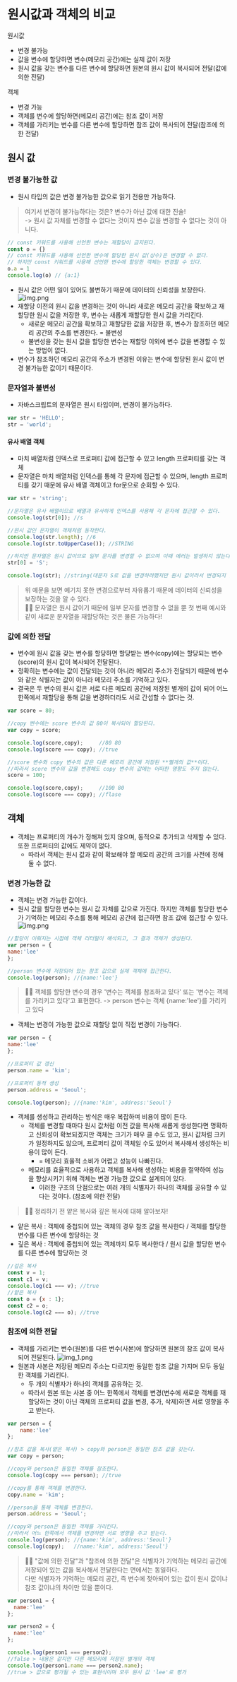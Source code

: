 # 원시값과 객체의 비교
 원시값
- 변경 불가능
- 값을 변수에 할당하면 변수(메모리 공간)에는 실제 값이 저장
- 원시 값을 갖는 변수를 다른 변수에 할당하면 원본의 원시 값이 복사되어 전달(값에 의한 전달)


객체
- 변경 가능
- 객체를 변수에 할당하면(메모리 공간)에는 참조 값이 저장
- 객체를 가리키는 변수를 다른 변수에 할당하면 참조 값이 복사되어 전달(참조에 의한 전달)
## 원시 값
### 변경 불가능한 값
- 원시 타입의 값은 변경 불가능한 값으로 읽기 전용만 가능하다.
> 여기서 변경이 불가능하다는 것은? 변수가 아닌 값에 대한 진술!   
-> 원시 값 자체를 변경할 수 없다는 것이지 변수 값을 변경할 수 없다는 것이 아니다.
```js
// const 키워드를 사용해 선언한 변수는 재할당이 금지된다.
const o = {}
// const 키워드를 사용해 선언한 변수에 할당한 원시 값(상수)은 변경할 수 없다.
// 하지만 const 키워드를 사용해 선언한 변수에 할당한 객체는 변경할 수 있다.
o.a = 1
console.log(o) // {a:1}
```
- 원시 값은 어떤 일이 있어도 불변하기 때문에 데이터의 신뢰성을 보장한다.
![img.png](11_img.png)
- 재할당 이전의 원시 값을 변경하는 것이 아니라 새로운 메모리 공간을 확보하고 재할당한 원시 값을 저장한 후, 변수는 새롭게 재할당한 원시 값을 가리킨다.
  - 새로운 메모리 공간을 확보하고 재할당한 값을 저장한 후, 변수가 참조하던 메모리 공간의 주소를 변경한다. = 불변성
  - 불변성을 갖는 원시 값을 할당한 변수는 재할당 이외에 변수 값을 변경할 수 있는 방법이 없다.
- 변수가 참조하던 메모리 공간의 주소가 변경된 이유는 변수에 할당된 원시 값이 변경 불가능한 값이기 때문이다.

### 문자열과 불변성
- 자바스크립트의 문자열은 원시 타입이며, 변경이 불가능하다.
```js
var str = 'HELLO';
str = 'world';
```
#### 유사 배열 객체
- 마치 배열처럼 인덱스로 프로퍼티 값에 접근할 수 있고 length 프로퍼티를 갖는 객체
- 문자열은 마치 배열처럼 인덱스를 통해 각 문자에 접근할 수 있으며, length 프로퍼티를 갖기 때문에 유사 배열 객체이고 for문으로 순회할 수 있다.
```js
var str = 'string';

//문자열은 유사 배열이므로 배열과 유사하게 인덱스를 사용해 각 문자에 접근할 수 있다.
console.log(str[0]); //s

//원시 값인 문자열이 객체처럼 동작한다.
console.log(str.length); //6
console.log(str.toUpperCase()); //STRING

//하지만 문자열은 원시 값이므로 일부 문자를 변경할 수 없으며 이때 에러는 발생하지 않는다.
str[0] = 'S';

console.log(str); //string(대문자 S로 값을 변경하려했지만 원시 값이라서 변경되지 않는다.)
```
> 위 예문을 보면 예기치 못한 변경으로부터 자유롭기 때문에 데이터의 신뢰성을 보장하는 것을 알 수 있다.   
☝🏻 문자열은 원시 값이기 때문에 일부 문자를 변경할 수 없을 뿐 첫 번째 예시와 같이 새로운 문자열을 재할당하는 것은 물론 가능하다!

### 값에 의한 전달
- 변수에 원시 값을 갖는 변수를 할당하면 할당받는 변수(copy)에는 할당되는 변수(score)의 원시 값이 복사되어 전달된다.
- 정확히는 변수에는 값이 전달되는 것이 아니라 메모리 주소가 전달되기 때문에 변수와 같은 식별자는 값이 아니라 메모리 주소를 기억하고 있다.
- 결국은 두 변수의 원시 값은 서로 다른 메모리 공간에 저장된 별개의 값이 되어 어느 한쪽에서 재할당을 통해 값을 변경하더라도 서로 간섭할 수 없다는 것.
```js
var score = 80;

//copy 변수에는 score 변수의 값 80이 복사되어 할당된다.
var copy = score;

console.log(score,copy);     //80 80
console.log(score === copy); //true

//score 변수와 copy 변수의 값은 다른 메모리 공간에 저장된 **별개의 값**이다.
//따라서 score 변수의 값을 변경해도 copy 변수의 값에는 어떠한 영향도 주지 않는다.
score = 100;

console.log(score,copy);     //100 80
console.log(score === copy); //flase
```

## 객체
- 객체는 프로퍼티의 개수가 정해져 있지 않으며, 동적으로 추가되고 삭제할 수 있다. 또한 프로퍼티의 값에도 제약이 없다.
  - 따라서 객체는 원시 값과 같이 확보해야 할 메모리 공간의 크기를 사전에 정해 둘 수 없다.
### 변경 가능한 값
- 객체는 변경 가능한 값이다.
- 원시 값을 할당한 변수는 원시 값 자체를 값으로 가진다. 하지만 객체를 할당한 변수가 기억하는 메모리 주소를 통해 메모리 공간에 접근하면 참조 값에 접근할 수 있다.
![img.png](11_img.2.png)
```js
//할당이 이뤄지는 시점에 객체 리터럴이 해석되고, 그 결과 객체가 생성된다.
var person = {
name:'lee'
};

//person 변수에 저장되어 있는 참조 값으로 실제 객체에 접근한다.
console.log(person); //{name:'lee'}
```
>☝🏻 객체를 할당한 변수의 경우 '변수는 객체를 참조하고 있다' 또는 '변수는 객체를 가리키고 있다'고 표현한다.
-> person 변수는 객체 {name:'lee'}를 가리키고 있다
- 객체는 변경이 가능한 값으로 재할당 없이 직접 변경이 가능하다.
```js
var person = {
name:'lee'
};

//프로퍼티 값 갱신
person.name = 'kim';

//프로퍼티 동적 생성
person.address = 'Seoul';

console.log(person); //{name:'kim', address:'Seoul'}
```
- 객체를 생성하고 관리하는 방식은 매우 복잡하며 비용이 많이 든다.
  - 객체를 변경할 때마다 원시 값처럼 이전 값을 복사해 새롭게 생성한다면 명확하고 신뢰성이 확보되겠지만 객체는 크기가 매우 클 수도 있고, 원시 값처럼 크키가 일정하지도 않으며, 프로퍼티 값이 객체일 수도 있어서 복사해서 생성하는 비용이 많이 든다.
    - = 메모리 효율적 소비가 어렵고 성능이 나빠진다.
  - 메모리를 효율적으로 사용하고 객체를 복사해 생성하는 비용을 절약하여 성능을 향상시키기 위해 객체는 변경 가능한 값으로 설계되어 있다.
  	- 이러한 구조의 단점으로는 여러 개의 식별자가 하나의 객체를 공유할 수 있다는 것이다. (참조에 의한 전달)

>☝🏻 정리하기 전 얕은 복사와 깊은 복사에 대해 알아보자!
- 얕은 복사 : 객체에 중첩되어 있는 객체의 경우 참조 값을 복사한다 / 객체를 할당한 변수를 다른 변수에 할당하는 것
- 깊은 복사 : 객체에 중첩되어 있는 객체까지 모두 복사한다 / 원시 값을 할당한 변수를 다른 변수에 할당하는 것
```js
//깊은 복사
const v = 1;
const c1 = v;
console.log(c1 === v); //true
//얕은 복사
const o = {x : 1};
const c2 = o;
console.log(c2 === o); //true
```

### 참조에 의한 전달
- 객체를 가리키는 변수(원본)를 다른 변수(사본)에 할당하면 원본의 참조 값이 복사되어 전달된다.
![img_1.png](11_img.3.png)
- 원본과 사본은 저장된 메모리 주소는 다르지만 동일한 참조 값을 가지며 모두 동일한 객체를 가리킨다.
  - 두 개의 식별자가 하나의 객체를 공유하는 것.
  - 따라서 원본 또는 사본 중 어느 한쪽에서 객체를 변경(변수에 새로운 객체를 재할당하는 것이 아닌 객체의 프로퍼티 값을 변경, 추가, 삭제)하면 서로 영향을 주고 받는다.
```js
var person = {
    name:'lee'
};

//참조 값을 복사(얕은 복사) > copy와 person은 동일한 참조 값을 갖는다.
var copy = person;

//copy와 person은 동일한 객체를 참조한다.
console.log(copy === person); //true

//copy를 통해 객체를 변경한다.
copy.name = 'kim';

//person을 통해 객체를 변경한다.
person.address = 'Seoul';

//copy와 person은 동일한 객체를 가리킨다.
//따라서 어느 한쪽에서 객체를 변경하면 서로 영향을 주고 받는다.
console.log(person); //{name:'kim', address:'Seoul'}
console.log(copy);   //name:'kim', address:'Seoul'}
```
> ☝🏻 "값에 의한 전달"과 "참조에 의한 전달"은 식별자가 기억하는 메모리 공간에 저장되어 있는 값을 복사해서 전달한다는 면에서는 동일하다.   
다만 식별자가 기억하는 메모리 공간, 즉 변수에 젖아되어 있는 값이 원시 값이냐 참조 값이냐의 차이만 있을 뿐이다.
```js
var person1 = {
  name:'lee'
};

var person2 = {
  name:'lee'
};

console.log(person1 === person2);
//false > 내용은 같지만 다른 메모리에 저장된 별개의 객체
console.log(person1.name === person2.name);
//true > 값으로 평가될 수 있는 표현식이며 모두 원시 값 'lee'로 평가
```
